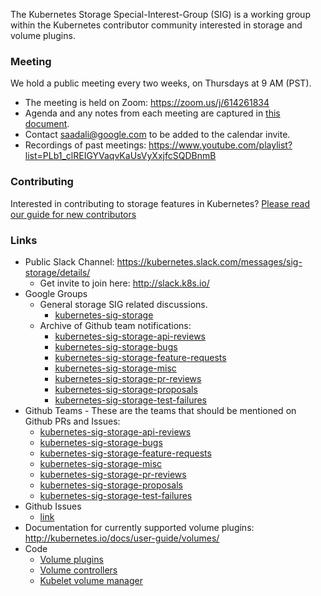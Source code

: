The Kubernetes Storage Special-Interest-Group (SIG) is a working group within the Kubernetes contributor community interested in storage and volume plugins.

### Meeting
We hold a public meeting every two weeks, on Thursdays at 9 AM (PST).
* The meeting is held on Zoom: https://zoom.us/j/614261834
* Agenda and any notes from each meeting are captured in [this document](https://docs.google.com/document/d/1-8KEG8AjAgKznS9NFm3qWqkGyCHmvU6HVl0sk5hwoAE/edit?usp=sharing).
* Contact saadali@google.com to be added to the calendar invite.
* Recordings of past meetings: https://www.youtube.com/playlist?list=PLb1_clREIGYVaqvKaUsVyXxjfcSQDBnmB

### Contributing
Interested in contributing to storage features in Kubernetes? [Please read our guide for new contributors](https://github.com/kubernetes/community/blob/master/sig-storage/contributing.md)

### Links
* Public Slack Channel: https://kubernetes.slack.com/messages/sig-storage/details/
  * Get invite to join here: http://slack.k8s.io/
* Google Groups
  * General storage SIG related discussions.
    * [kubernetes-sig-storage](https://groups.google.com/forum/#!forum/kubernetes-sig-storage)
  * Archive of Github team notifications:
    * [kubernetes-sig-storage-api-reviews](https://groups.google.com/forum/#!forum/kubernetes-sig-storage-api-reviews)
    * [kubernetes-sig-storage-bugs](https://groups.google.com/forum/#!forum/kubernetes-sig-storage-bugs)
    * [kubernetes-sig-storage-feature-requests](https://groups.google.com/forum/#!forum/kubernetes-sig-storage-feature-requests)
    * [kubernetes-sig-storage-misc](https://groups.google.com/forum/#!forum/kubernetes-sig-storage-misc)
    * [kubernetes-sig-storage-pr-reviews](https://groups.google.com/forum/#!forum/kubernetes-sig-storage-pr-reviews)
    * [kubernetes-sig-storage-proposals](https://groups.google.com/forum/#!forum/kubernetes-sig-storage-proposals)
    * [kubernetes-sig-storage-test-failures](https://groups.google.com/forum/#!forum/kubernetes-sig-storage-test-failures)
* Github Teams - These are the teams that should be mentioned on Github PRs and Issues:
  * [kubernetes-sig-storage-api-reviews](https://github.com/orgs/kubernetes/teams/sig-storage-api-reviews)
  * [kubernetes-sig-storage-bugs](https://github.com/orgs/kubernetes/teams/sig-storage-bugs)
  * [kubernetes-sig-storage-feature-requests](https://github.com/orgs/kubernetes/teams/sig-storage-feature-requests)
  * [kubernetes-sig-storage-misc](https://github.com/orgs/kubernetes/teams/sig-storage-misc)
  * [kubernetes-sig-storage-pr-reviews](https://github.com/orgs/kubernetes/teams/sig-storage-pr-reviews)
  * [kubernetes-sig-storage-proposals](https://github.com/orgs/kubernetes/teams/sig-storage-proposals)
  * [kubernetes-sig-storage-test-failures](https://github.com/orgs/kubernetes/teams/sig-storage-test-failures)
* Github Issues
  * [link](https://github.com/kubernetes/kubernetes/issues?q=is%3Aopen+is%3Aissue+label%3Asig%2Fstorage)
* Documentation for currently supported volume plugins: http://kubernetes.io/docs/user-guide/volumes/
* Code
  * [Volume plugins](https://github.com/kubernetes/kubernetes/tree/master/pkg/volume)
  * [Volume controllers](https://github.com/kubernetes/kubernetes/tree/master/pkg/controller/volume/)
  * [Kubelet volume manager](https://github.com/kubernetes/kubernetes/blob/master/pkg/kubelet/volumemanager/)
